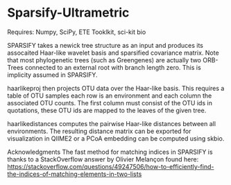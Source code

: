 # Sparsify-Ultrametric

Requires: Numpy, SciPy, ETE Tooklkit, sci-kit bio

SPARSIFY takes a newick tree structure as an input and produces its assocaited Haar-like wavelet basis and sparsified covariance matrix. Note that most phylogenetic trees (such as Greengenes) are actually two ORB-Trees connected to an external root with branch length zero. This is implicity assumed in SPARSIFY.

haarlikeproj then projects OTU data over the Haar-like basis. This requires a table of OTU samples each row is an environment and each column the associated OTU counts. The first column must consist of the OTU ids in quotations, these OTU ids are mapped to the leaves of the given tree.

haarlikedistances computes the pairwise Haar-like distances between all environments. The resulting distance matrix can be exported for visualization in QIIME2 or a PCoA embedding can be computed using skbio. 


Acknowledgments
The fast method for matching indices in SPARSIFY is thanks to a StackOverflow answer by Olivier Melançon found here: https://stackoverflow.com/questions/49247506/how-to-efficiently-find-the-indices-of-matching-elements-in-two-lists

